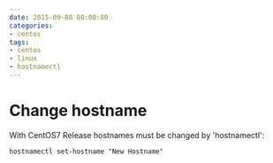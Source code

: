 ```yaml
--- 
date: 2015-09-08 00:00:00
categories: 
- centos
tags: 
- centos
- linux
- hostnamectl
---
```


# Change hostname

With CentOS7 Release hostnames must be changed by 'hostnamectl':

    hostnamectl set-hostname "New Hostname"